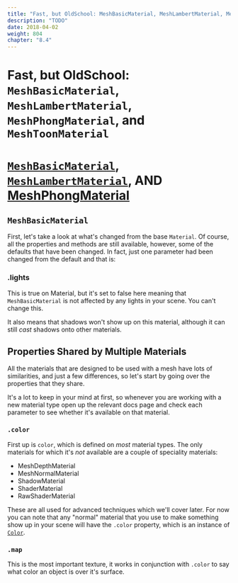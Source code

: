 ```yaml
---
title: "Fast, but OldSchool: MeshBasicMaterial, MeshLambertMaterial, MeshPhongMaterial, and MeshToonMaterial"
description: "TODO"
date: 2018-04-02
weight: 804
chapter: "8.4"
---
```


# Fast, but OldSchool: `MeshBasicMaterial`, `MeshLambertMaterial`, `MeshPhongMaterial`, and `MeshToonMaterial`


# [`MeshBasicMaterial`](https://threejs.org/docs/#api/materials/MeshBasicMaterial),  [`MeshLambertMaterial`](https://threejs.org/docs/#api/materials/MeshLambertMaterial), AND [MeshPhongMaterial](https://threejs.org/docs/#api/materials/MeshPhongMaterial)


## `MeshBasicMaterial`

First, let's take a look at what's changed from the base `Material`. Of course, all the properties and methods are still
available, however, some of the defaults that have been changed. In fact, just one parameter had been changed from the default
and that is:

### .lights

This is true on Material, but it's set to false here meaning that `MeshBasicMaterial` is not affected by any lights in your scene. You can't change this.

It also means that shadows won't show up on this material, although it can still _cast_ shadows onto other materials.

## Properties Shared by Multiple Materials

All the materials that are designed to be used with a mesh have lots of similarities, and just a few differences, so let's start by going over the properties that they share.

It's a lot to keep in your mind at first, so whenever you are working with a new material type open up the relevant docs page and check each parameter to see whether it's available on that material.

### `.color`

First up is `color`, which is defined on _most_ material types. The only materials for which it's _not_ available are a couple of speciality materials:

* MeshDepthMaterial
* MeshNormalMaterial
* ShadowMaterial
* ShaderMaterial
* RawShaderMaterial

These are all used for advanced techniques which we'll cover later. For now you can note that any "normal" material that you use to make something show up in your scene will have the `.color` property, which is an instance of [`Color`](https://threejs.org/docs/#api/en/math/Color).

### `.map`

This is the most important texture, it works in conjunction with `.color` to say what color an object is over it's surface.
